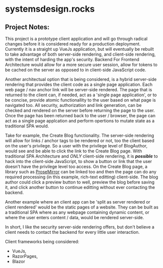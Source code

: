 # systemsdesign.rocks

## Project Notes:

This project is a prototype client application and will go through radical changes before it is considered ready for a production deployment. Currently it is a straight up VueJs application, but will eventually be rebuilt to take advantage of both server-side rendering, and client-side rendering, with the intent of harding the app's security. Backend For Frontend Architecture would allow for a more secure user session, allow for tokens to be cached on the server as opposed to in client-side JavaScript code. 

Another architectual option that is being considered, is a hybrid server-side rendering that provides the client code as a single page application. Each web page / nav anchor link will be server-side rendered. The page that is returned to the client can, if needed, act as a 'single page application', or to be concise, provide atomic functionallity to the user based on what page is navigated too. All security, authorization and link generation, can be checked and rendered on the server before returning the page to the user. Once the page has been returned back to the user / browser, the page can act as a single page applcation and perform opertions to mutate state as a traditional SPA would.

Take for example, the Create Blog functionality. The server-side rendering will allow for links / anchor tags to be rendered or not, too the client based on the user's privilege. So a user with the privilege level of BlogAuthor, would see and be able to click the link to the Create Blog page. With traditional SPA Architecture and _ONLY_ client-side rendering, it is **_possible_** to hack into the client-side JavaScript, to show a button or link that the user doesn't have the privilege level too access. 
On the Create Blog page, a library such as [ProseMirror](https://prosemirror.net/) can be linked too and then the page can do any required processing (in this example, rich-text editting) client-side. The blog author could click a preview button to well, preview the blog before saving it, and click another button to continue editting without ever contacting the backend.

Another example where an client app can be 'split as server rendered or client rendered' would be the static pages of a website. They can be built as a traditional SPA where as any webpage containing dynamic content, or where the user enters content / data, would be rendered server-side. 

In short, I like the security server-side rendering offers, but don't believe a client needs to contact the backend for every little user interaction.

Client frameworks being considered:
* VueJs, 
* RazorPages, 
* Blazor

